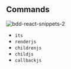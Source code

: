 ## Commands

![bdd-react-snippets-2](https://cloud.githubusercontent.com/assets/2805320/17020975/4c6cbb2a-4f4d-11e6-8146-9ea1661268d1.gif)


- `its`
- `renderjs`
- `childrenjs`
- `childjs`
- `callbackjs`

